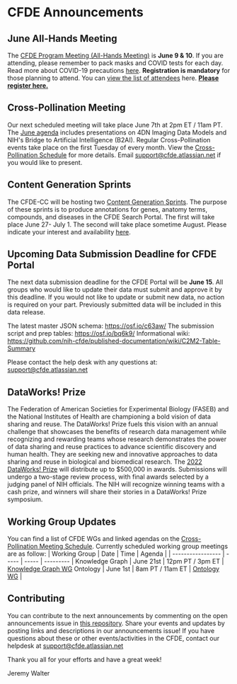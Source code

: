 # CFDE Announcements

## June All-Hands Meeting
The [CFDE Program Meeting (All-Hands Meeting)](https://nih-cfde.github.io/2022-june-all-hands-meeting/) is **June 9 & 10**.  If you are attending, please remember to pack masks and COVID tests for each day. Read more about COVID-19 precautions [here](https://nih-cfde.github.io/2022-june-all-hands-meeting/COVID/).  **Registration is mandatory** for those planning to attend. You can [view the list of attendees](https://docs.google.com/document/d/1JZlFkr6sXa6bQnImzjyV-6nXMkQwkxaxv0fL9spqPfc/edit?usp=sharing) here. **[Please register here.](https://forms.gle/XYerABGPdPyoJgNR7)**

## Cross-Pollination Meeting
Our next scheduled meeting will take place June 7th at 2pm ET / 11am PT.  The [June agenda](https://docs.google.com/document/d/1ZS246eC_TzN9hkZPE5gY8zAar82pIlmzWEcptjp2Njg/edit) includes presentations on 4DN Imaging Data Models and NIH's Bridge to Artificial Intelligence (B2AI). Regular Cross-Pollination events take place on the first Tuesday of every month. View the [Cross-Pollination Schedule](https://docs.google.com/spreadsheets/d/1hQAeOLkivUZZnwZ_KxfGw3neezMaWbrPk9nnFiKfQGA/edit?usp=sharing) for more details. Email [support@cfde.atlassian.net](mailto:support@cfde.atlassian.net) if you would like to present.

## Content Generation Sprints
The CFDE-CC will be hosting two [Content Generation Sprints](https://nih-cfde.github.io/2022-content-generation-sprints/). The purpose of these sprints is to produce annotations for genes, anatomy terms, compounds, and diseases in the CFDE Search Portal. The first will take place June 27- July 1. The second will take place sometime August. Please indicate your interest and availability [here](https://forms.gle/zppvKfF5NQPXj4sr9). 

## Upcoming Data Submission Deadline for CFDE Portal
The next data submission deadline for the CFDE Portal will be **June 15**. All groups who would like to update their data must submit and approve it by this deadline. If you would not like to update or submit new data, no action is required on your part. Previously submitted data will be included in this data release.

The latest master JSON schema: https://osf.io/c63aw/
The submission script and prep tables: https://osf.io/bq6k9/
Informational wiki: https://github.com/nih-cfde/published-documentation/wiki/C2M2-Table-Summary

Please contact the help desk with any questions at: [support@cfde.atlassian.net](mailto:support@cfde.atlassian.net)

## DataWorks! Prize
The Federation of American Societies for Experimental Biology (FASEB) and the National Institutes of Health are championing a bold vision of data sharing and reuse. The DataWorks! Prize fuels this vision with an annual challenge that showcases the benefits of research data management while recognizing and rewarding teams whose research demonstrates the power of data sharing and reuse practices to advance scientific discovery and human health. They are seeking new and innovative approaches to data sharing and reuse in biological and biomedical research. The [2022 DataWorks! Prize](https://gcc02.safelinks.protection.outlook.com/?url=https%3A%2F%2Fclick.icptrack.com%2Ficp%2Frelay.php%3Fr%3D40524122%26msgid%3D389205%26act%3D35CB%26c%3D1433802%26pid%3D955646%26destination%3Dhttp%253A%252F%252Fwww.herox.com%252Fdataworks%26cf%3D6604%26v%3D6b0f294cee7c2f90194a34fd0dd74ee3c9c164baeb31cd692265b1511c46b12b&data=05%7C01%7Chaluk.resat%40nih.gov%7C590f60c97951402974a108da337057aa%7C14b77578977342d58507251ca2dc2b06%7C0%7C0%7C637878854846540848%7CUnknown%7CTWFpbGZsb3d8eyJWIjoiMC4wLjAwMDAiLCJQIjoiV2luMzIiLCJBTiI6Ik1haWwiLCJXVCI6Mn0%3D%7C3000%7C%7C%7C&sdata=o5fRCMPp%2Fs1Whz2WnBg66SXyPLiA%2F9KUu23tekeXavY%3D&reserved=0) will distribute up to $500,000 in awards. Submissions will undergo a two-stage review process, with final awards selected by a judging panel of NIH officials. The NIH will recognize winning teams with a cash prize, and winners will share their stories in a DataWorks! Prize symposium.

## Working Group Updates
You can find a list of CFDE WGs and linked agendas on the [Cross-Pollination Meeting Schedule](https://docs.google.com/spreadsheets/d/1hQAeOLkivUZZnwZ_KxfGw3neezMaWbrPk9nnFiKfQGA/edit?usp=sharing). Currently scheduled working group meetings are as follow: 
| Working Group | Date | Time | Agenda |
| ----------------- | ----- | ----- | --------- | 
Knowledge Graph | June 21st | 12pm PT / 3pm ET | [Knowledge Graph WG](https://docs.google.com/document/d/1WvpkLxWPW0XxZsam6jEJeEUQr2sQ0EWC/edit?usp=sharing&ouid=111367545760360703840&rtpof=true&sd=true)
Ontology | June 1st | 8am PT / 11am ET | [Ontology WG](https://docs.google.com/document/d/1VoHHBeWfol6XNJa3kzOnOFuTaIrcLYbqKYQcOnj1oh4/edit?usp=sharing) |

## Contributing
You can contribute to the next announcements by commenting on the open announcements issue in [this repository](https://github.com/nih-cfde/announcements/issues). Share your events and updates by posting links and descriptions in our announcements issue! If you have questions about these or other events/activities in the CFDE, contact our helpdesk at support@cfde.atlassian.net

Thank you all for your efforts and have a great week!

Jeremy Walter
